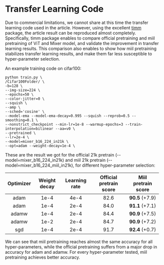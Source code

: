 #  Transfer Learning Code

Due to commercial limitations, we cannot share at this time the transfer learning code used in the article.
However, using the excellent [timm](https://github.com/rwightman/pytorch-image-models) package, the article result can be reproduced almost completely.
Specifically, timm package enables to compare official pretraining and miil pretraining of ViT and Mixer model, and validate the improvement in
transfer learning results. This comparison also enables to show how miil pretraining stabilizes transfer learning results, and make them far less susceptible to hyper-parameter selection.

An example training code on cifar100:
```
python train.py \
/Cifar100Folder/ \
-b=128 \
--img-size=224 \
--epochs=50 \
--color-jitter=0 \
--squish \
--amp \
--sched='cosine' \
--model-ema --model-ema-decay=0.995 --squish --reprob=0.5 --smoothing=0.1 \
--nonstrict_checkpoint --min-lr=1e-8 --warmup-epochs=3 --train-interpolation=bilinear --aa=v0 \
--pretrained \
--lr=2e-4 \
--model=mixer_b16_224_in21k \
--opt=adam --weight-decay=1e-4 \
```

These are the result we got for the official 21k pretrain (--model=mixer_b16_224_in21k) and miil 21k pretrain (--model=mixer_b16_224_miil_in21k), for different hyper-parameter selection:

<!--| model  |  optimizer | weight decay | learning rate | score |-->
<!--| :------------: | :--------------: | :--------------: | :--------------: | :--------------: |-->
<!--mixer_b16_224_miil_in21k | adam  | 1e-4 | 4e-4 | 90.5 |-->
<!--mixer_b16_224_miil_in21k | adam  | 1e-4 | 2e-4 | 91.1 |-->
<!--mixer_b16_224_miil_in21k | adamw | 1e-4 | 1e-4 | 90.9 |-->
<!--mixer_b16_224_miil_in21k | adamw | 1e-2 | 1e-4 | 90.9 |-->
<!--mixer_b16_224_miil_in21k | sgd   | 1e-4 | 1e-4 | 92.4 |-->
<!--|   |   |   |   |  |-->
<!--mixer_b16_224_in21k | adam  | 1e-4 | 4e-4 | 82.6 |-->
<!--mixer_b16_224_in21k | adam  | 1e-4 | 2e-4 | 84.0 |-->
<!--mixer_b16_224_in21k | adamw | 1e-4 | 2e-4 | 84.4 |-->
<!--mixer_b16_224_in21k | adamw | 1e-2 | 2e-4 | 84.7 |-->
<!--mixer_b16_224_in21k | sgd   | 1e-4 | 2e-4 | 91.7 |-->

|  Optimizer | Weight decay | Learning rate | Official pretrain score |  Miil pretrain score |
| :--------------: | :--------------: | :--------------: | :--------------: | :--------------: |
| adam  | 1e-4 | 4e-4 | 82.6 | **90.5** (+7.9) |
| adam  | 1e-4 | 2e-4 | 84.0 | **91.1** (+7.1) |
| adamw | 1e-4 | 2e-4 | 84.4 | **90.9** (+7.5) |
| adamw | 1e-2 | 2e-4 | 84.7 | **90.9** (+7.2) |
| sgd   | 1e-4 | 2e-4 | 91.7 | **92.4** (+0.7) |


We can see that miil pretraining reaches almost the same accuracy for all hyper-parameters, while the official pretraining suffers from a major drop in accuracy for adam and adamw.
For every hyper-parameter tested, miil pretraining achieves better accuracy.